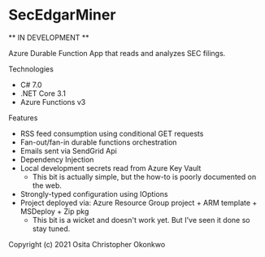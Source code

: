 # SecEdgarMiner

** IN DEVELOPMENT **

Azure Durable Function App that reads and analyzes SEC filings.

Technologies
- C# 7.0
- .NET Core 3.1
- Azure Functions v3

Features
- RSS feed consumption using conditional GET requests
- Fan-out/fan-in durable functions orchestration
- Emails sent via SendGrid Api
- Dependency Injection
- Local development secrets read from Azure Key Vault
    - This bit is actually simple, but the how-to is poorly documented on the web.
- Strongly-typed configuration using IOptions
- Project deployed via: Azure Resource Group project + ARM template + MSDeploy + Zip pkg
    - This bit is a wicket and doesn't work yet. But I've seen it done so stay tuned.

Copyright (c) 2021 Osita Christopher Okonkwo
